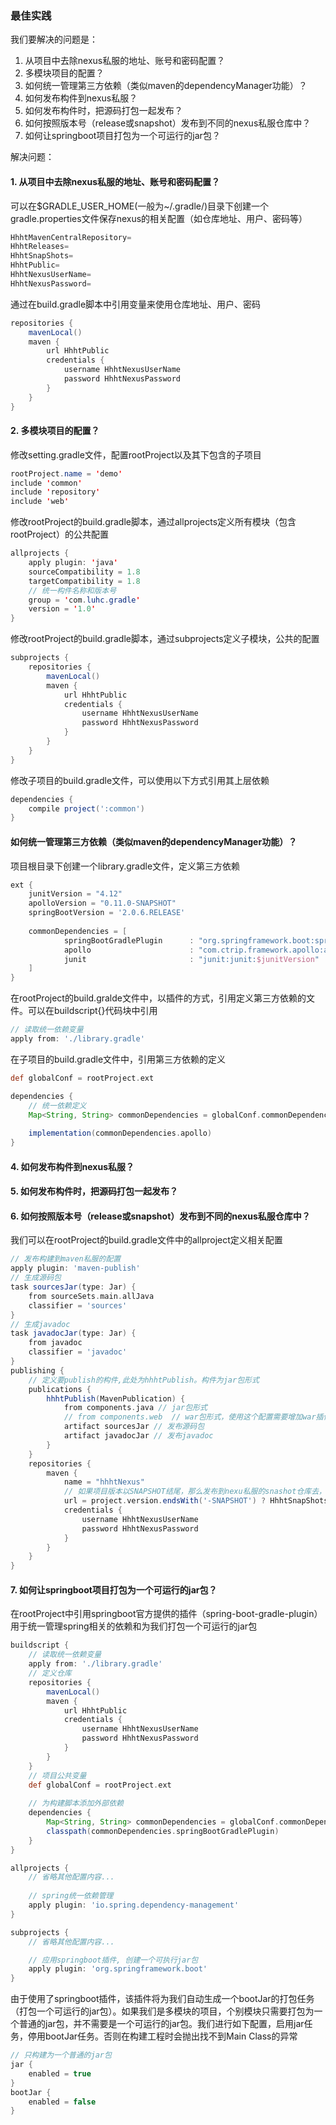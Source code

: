 ### 最佳实践
我们要解决的问题是：
1. 从项目中去除nexus私服的地址、账号和密码配置？
2. 多模块项目的配置？
3. 如何统一管理第三方依赖（类似maven的dependencyManager功能）？
4. 如何发布构件到nexus私服？
5. 如何发布构件时，把源码打包一起发布？
6. 如何按照版本号（release或snapshot）发布到不同的nexus私服仓库中？
7. 如何让springboot项目打包为一个可运行的jar包？

解决问题：
#### 1. 从项目中去除nexus私服的地址、账号和密码配置？
可以在$GRADLE_USER_HOME(一般为~/.gradle/)目录下创建一个gradle.properties文件保存nexus的相关配置（如仓库地址、用户、密码等）
```java
HhhtMavenCentralRepository=
HhhtReleases=
HhhtSnapShots=
HhhtPublic=
HhhtNexusUserName=
HhhtNexusPassword=
```
通过在build.gradle脚本中引用变量来使用仓库地址、用户、密码
```groovy
repositories {
    mavenLocal()
    maven {
        url HhhtPublic
        credentials {
            username HhhtNexusUserName
            password HhhtNexusPassword
        }
    }
}
```
#### 2. 多模块项目的配置？
修改setting.gradle文件，配置rootProject以及其下包含的子项目
```java
rootProject.name = 'demo'
include 'common'
include 'repository'
include 'web'
```
修改rootProject的build.gradle脚本，通过allprojects定义所有模块（包含rootProject）的公共配置
```java
allprojects {
    apply plugin: 'java'
    sourceCompatibility = 1.8
    targetCompatibility = 1.8
    // 统一构件名称和版本号
    group = 'com.luhc.gradle'
    version = '1.0'
}
```
修改rootProject的build.gradle脚本，通过subprojects定义子模块，公共的配置
```groovy
subprojects {
    repositories {
        mavenLocal()
        maven {
            url HhhtPublic
            credentials {
                username HhhtNexusUserName
                password HhhtNexusPassword
            }
        }
    }
}
```
修改子项目的build.gradle文件，可以使用以下方式引用其上层依赖
```groovy
dependencies {
    compile project(':common')
}
```
#### 如何统一管理第三方依赖（类似maven的dependencyManager功能）？
项目根目录下创建一个library.gradle文件，定义第三方依赖
```groovy
ext {
    junitVersion = "4.12"
    apolloVersion = "0.11.0-SNAPSHOT"
    springBootVersion = '2.0.6.RELEASE'
    
    commonDependencies = [
            springBootGradlePlugin      : "org.springframework.boot:spring-boot-gradle-plugin:${springBootVersion}",
            apollo                      : "com.ctrip.framework.apollo:apollo-client:$apolloVersion",
            junit                       : "junit:junit:$junitVersion"
    ]
}
```
在rootProject的build.gralde文件中，以插件的方式，引用定义第三方依赖的文件。可以在buildscript{}代码块中引用
```groovy
// 读取统一依赖变量
apply from: './library.gradle'
```
在子项目的build.gradle文件中，引用第三方依赖的定义
```groovy
def globalConf = rootProject.ext

dependencies {
    // 统一依赖定义
    Map<String, String> commonDependencies = globalConf.commonDependencies
    
    implementation(commonDependencies.apollo)
}
```

#### 4. 如何发布构件到nexus私服？
#### 5. 如何发布构件时，把源码打包一起发布？
#### 6. 如何按照版本号（release或snapshot）发布到不同的nexus私服仓库中？
我们可以在rootProject的build.gradle文件中的allproject定义相关配置
```groovy
// 发布构建到maven私服的配置
apply plugin: 'maven-publish'
// 生成源码包
task sourcesJar(type: Jar) {
    from sourceSets.main.allJava
    classifier = 'sources'
}
// 生成javadoc
task javadocJar(type: Jar) {
    from javadoc
    classifier = 'javadoc'
}
publishing {
    // 定义要publish的构件,此处为hhhtPublish。构件为jar包形式
    publications {
        hhhtPublish(MavenPublication) {
            from components.java // jar包形式
            // from components.web  // war包形式，使用这个配置需要增加war插件
            artifact sourcesJar // 发布源码包
            artifact javadocJar // 发布javadoc
        }
    }
    repositories {
        maven {
            name = "hhhtNexus"
            // 如果项目版本以SNAPSHOT结尾，那么发布到nexu私服的snashot仓库去，其他情况发布到release仓库去
            url = project.version.endsWith('-SNAPSHOT') ? HhhtSnapShots : HhhtReleases
            credentials {
                username HhhtNexusUserName
                password HhhtNexusPassword
            }
        }
    }
}
```
#### 7. 如何让springboot项目打包为一个可运行的jar包？
在rootProject中引用springboot官方提供的插件（spring-boot-gradle-plugin）用于统一管理spring相关的依赖和为我们打包一个可运行的jar包
```groovy
buildscript {
    // 读取统一依赖变量
    apply from: './library.gradle'
    // 定义仓库
    repositories {
        mavenLocal()
        maven {
            url HhhtPublic
            credentials {
                username HhhtNexusUserName
                password HhhtNexusPassword
            }
        }
    }
    // 项目公共变量
    def globalConf = rootProject.ext
    
    // 为构建脚本添加外部依赖
    dependencies {
        Map<String, String> commonDependencies = globalConf.commonDependencies
        classpath(commonDependencies.springBootGradlePlugin)
    }
}

allprojects {
    // 省略其他配置内容...
    
    // spring统一依赖管理
    apply plugin: 'io.spring.dependency-management'
}

subprojects {
    // 省略其他配置内容...

    // 应用springboot插件, 创建一个可执行jar包
    apply plugin: 'org.springframework.boot'
}
```
由于使用了springboot插件，该插件将为我们自动生成一个bootJar的打包任务（打包一个可运行的jar包）。如果我们是多模块的项目，个别模块只需要打包为一个普通的jar包，并不需要是一个可运行的jar包。我们进行如下配置，启用jar任务，停用bootJar任务。否则在构建工程时会抛出找不到Main Class的异常
```groovy
// 只构建为一个普通的jar包
jar {
    enabled = true
}
bootJar {
    enabled = false
}
```